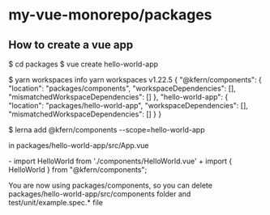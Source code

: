 # my-vue-monorepo/packages

## How to create a vue app
$ cd packages
$ vue create hello-world-app

$ yarn workspaces info
yarn workspaces v1.22.5
{
  "@kfern/components": {
    "location": "packages/components",
    "workspaceDependencies": [],
    "mismatchedWorkspaceDependencies": []
  },
  "hello-world-app": {
    "location": "packages/hello-world-app",
    "workspaceDependencies": [],
    "mismatchedWorkspaceDependencies": []
  }
}

$ lerna add @kfern/components --scope=hello-world-app 

in packages/hello-world-app/src/App.vue

\- import HelloWorld from './components/HelloWorld.vue'
\+ import { HelloWorld } from "@kfern/components";

You are now using packages/components, so you can delete packages/hello-world-app/src/components folder and test/unit/example.spec.* file
